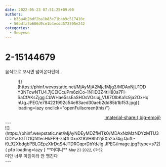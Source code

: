 ```yaml
---
date: 2022-05-23 07:51:25+09:00
authors:
  - b33a4b2bdf2ba1b83e71bab9c517410c
  - 56bdfafb606d9ce1b4ecdd572595e242
categories:
  - Seoyeon
---
```


# 2-15144679

<div class="post-container" markdown="1">
<div class="content-container md-sidebar__scrollwrap" markdown="1">

음식으로 꼬시면 넘어온다던데..
<figure markdown="1">
![](https://phinf.wevpstatic.net/MjAyMjA2MjJfMjg3/MDAxNjU1ODY3NTcwNTU4.7jCEICcuPm6ziCo-1N1lD3Z4tH80a7FI-SaCfAKsZjgg.CbWHae5ssEaSHOsVOsiuj_VUI7OlbKa1c9ja2OxHqnUg.JPEG/e784221992c54e83aed30aeb2dd85b1b153.jpg){ loading=lazy onclick="openFullscreen(this)"}
</figure>


</div>
</div>

<div style="text-align: right;" markdown="1">
<a href="https://weverse.io/fromis9/fanpost/2-15144679" style="text-align: right;">:material-share:{.big-emoji}</a>
</div>
---

<div class="comments-container md-sidebar__scrollwrap" markdown="1">
<div class="comment" markdown="1">
<div class='id-container' markdown="1">
![](https://phinf.wevpstatic.net/MjAyNDEyMDZfMTk0/MDAxNzMzNDYzMTU3ODYw.tGTD1QfitfecHkFF9-zI4fL0xnXf8VH8ht2j5Xh2a74g.QufL-i9_92XbdgbPBLGEpzXIrDqS4JTDRCqprDbYdJIg.JPEG/image.jpg?type=s72){ pfp loading=lazy }
**<span class="artist">더여니</span>** <small>May 23 2022, 07:52</small><br>
</div>
<div class='comment-body' markdown="1">
미안 너무 아침이라 안 땡긴다
</div>
</div>
</div>
---
